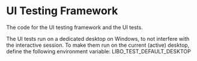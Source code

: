 # UI Testing Framework

The code for the UI testing framework and the UI tests.

The UI tests run on a dedicated desktop on Windows, to not interfere with the interactive session.
To make them run on the current (active) desktop, define the following environment variable:
LIBO_TEST_DEFAULT_DESKTOP
